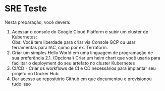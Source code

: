# SRE Teste

Nesta preparação, você deverá:

1. Acessar o console do Google Cloud Platform e subir um cluster de Kubernetes: \
Obs: Você tem liberdade para criar via Console GCP ou usar ferramentas para IAC, como por ex. Terraform.
2. Criar um simples Hello World em uma linguagem de programação de sua preferência
  2.1. (Opcional) Criar um helm chart que você usaria para facilitar o deployment do seu artefato no cluster Kubernetes
3. CI/CD - Criar os workflows de CI e CD necessários para implantar seu projeto no Docker Hub 
4. Dar acesso ao repositório Github em que documentou e provisionou tudo isso
